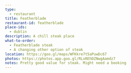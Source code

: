```yaml
---
type: 
  - restaurant
title: Featherblade
restaurant-id: featherblade
place-ids:
  - dublin 
description: A chill steak place
what-to-order:
  - Featherblade steak
  - A changing other option of steak
location: https://goo.gl/maps/WFKkre7t5aPuwDc67
photos: https://photos.app.goo.gl/RLxREhDZNwgAamdz7
notes: Pretty good value for steak. Might need a booking
---
```

